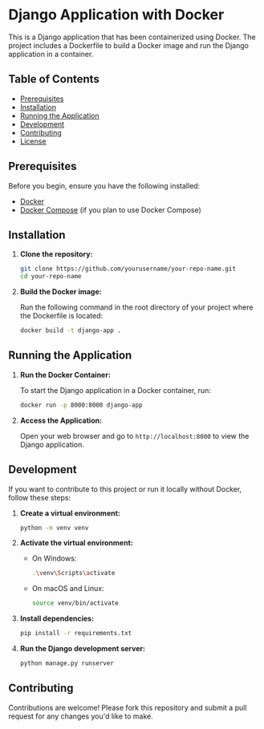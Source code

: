 
# Django Application with Docker

This is a Django application that has been containerized using Docker. The project includes a Dockerfile to build a Docker image and run the Django application in a container.

## Table of Contents

- [Prerequisites](#prerequisites)
- [Installation](#installation)
- [Running the Application](#running-the-application)
- [Development](#development)
- [Contributing](#contributing)
- [License](#license)

## Prerequisites

Before you begin, ensure you have the following installed:

- [Docker](https://www.docker.com/)
- [Docker Compose](https://docs.docker.com/compose/install/) (if you plan to use Docker Compose)

## Installation

1. **Clone the repository:**

   ```bash
   git clone https://github.com/yourusername/your-repo-name.git
   cd your-repo-name
   ```

2. **Build the Docker image:**

   Run the following command in the root directory of your project where the Dockerfile is located:

   ```bash
   docker build -t django-app .
   ```

## Running the Application

1. **Run the Docker Container:**

   To start the Django application in a Docker container, run:

   ```bash
   docker run -p 8000:8000 django-app
   ```

2. **Access the Application:**

   Open your web browser and go to `http://localhost:8000` to view the Django application.

## Development

If you want to contribute to this project or run it locally without Docker, follow these steps:

1. **Create a virtual environment:**

   ```bash
   python -m venv venv
   ```

2. **Activate the virtual environment:**

   - On Windows:
     ```bash
     .\venv\Scripts\activate
     ```
   - On macOS and Linux:
     ```bash
     source venv/bin/activate
     ```

3. **Install dependencies:**

   ```bash
   pip install -r requirements.txt
   ```

4. **Run the Django development server:**

   ```bash
   python manage.py runserver
   ```

## Contributing

Contributions are welcome! Please fork this repository and submit a pull request for any changes you'd like to make.


